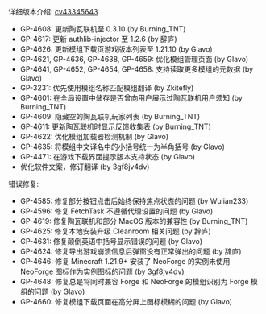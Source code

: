 ---
---

详细版本介绍: [cv43345643](https://www.bilibili.com/opus/1123164528073244704)

- GP-4608: 更新陶瓦联机至 0.3.10 (by Burning_TNT)
- GP-4617: 更新 authlib-injector 至 1.2.6 (by 辞庐)
- GP-4626: 更新模组下载页游戏版本列表至 1.21.10 (by Glavo)
- GP-4621, GP-4636, GP-4638, GP-4659: 优化模组管理页面 (by Glavo)
- GP-4641, GP-4652, GP-4654, GP-4658: 支持读取更多模组的元数据 (by Glavo)
- GP-3231: 优先使用模组名称匹配模组翻译 (by Zkitefly)
- GP-4601: 在全局设置中储存是否曾向用户展示过陶瓦联机用户须知 (by Burning_TNT)
- GP-4609: 隐藏空的陶瓦联机玩家列表 (by Burning_TNT)
- GP-4611: 更新陶瓦联机时显示反馈收集表 (by Burning_TNT)
- GP-4622: 优化模组加载器检测机制 (by Glavo)
- GP-4635: 将模组中文译名中的小括号统一为半角括号 (by Glavo)
- GP-4471: 在游戏下载界面提示版本支持状态 (by Glavo)
- 优化软件文案，修订翻译 (by 3gf8jv4dv)

错误修复:

- GP-4585: 修复部分按钮点击后始终保持焦点状态的问题 (by Wulian233)
- GP-4596: 修复 FetchTask 不遵循代理设置的问题 (by Glavo)
- GP-4619: 修复陶瓦联机和部分 MacOS 版本的兼容性 (by Burning_TNT)
- GP-4625: 修复本地安装升级 Cleanroom 相关问题 (by 辞庐)
- GP-4631: 修复颠倒英语中括号显示错误的问题 (by Glavo)
- GP-4624: 修复导出游戏崩溃信息后弹窗没有正常弹出的问题 (by 辞庐)
- GP-4646: 修复 Minecraft 1.21.9+ 安装了 NeoForge 的实例未使用 NeoForge 图标作为实例图标的问题 (by 3gf8jv4dv)
- GP-4648: 修复总是将同时兼容 Forge 和 NeoForge 的模组识别为 Forge 模组的问题 (by Glavo)
- GP-4660: 修复模组下载页面在高分屏上图标模糊的问题 (by Glavo)

